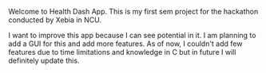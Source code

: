 Welcome to Health Dash App.
This is my first sem project for the hackathon conducted by Xebia in NCU. 

I want to improve this app because I can see potential in it. I am planning to add a GUI for this and add more features. 
As of now, I couldn't add few features due to time limitations and knowledge in C but in future I will definitely update this.
